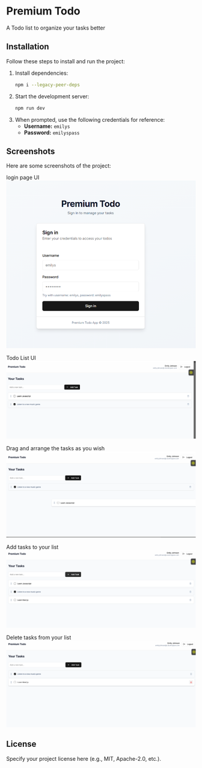 # Premium Todo

A Todo list to organize your tasks better

## Installation

Follow these steps to install and run the project:

1. Install dependencies:
   ```sh
   npm i --legacy-peer-deps
   ```
2. Start the development server:
   ```sh
   npm run dev
   ```
3. When prompted, use the following credentials for reference:
   - **Username:** `emilys`
   - **Password:** `emilyspass`

## Screenshots

Here are some screenshots of the project:

login page UI
![Screenshot 1](./screenshots/login_page.png)

Todo List UI
![Screenshot 2](./screenshots/todo_list.png)

Drag and arrange the tasks as you wish
![Screenshot 3](./screenshots/drag_and_arrange.png)

Add tasks to your list
![Screenshot 4](./screenshots/add_tasks.png)

Delete tasks from your list
![Screenshot 5](./screenshots/Delete_tasks.png)



## License

Specify your project license here (e.g., MIT, Apache-2.0, etc.).

